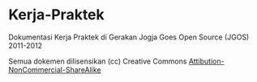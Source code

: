 Kerja-Praktek
=============

Dokumentasi Kerja Praktek di Gerakan Jogja Goes Open Source (JGOS) 2011-2012

Semua dokemen dilisensikan
(cc) Creative Commons [Attibution-NonCommercial-ShareAlike](http://creativecommons.org/licenses/by-nc-sa/4.0/)
